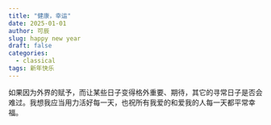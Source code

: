 ```yaml
---
title: "健康，幸运"
date: 2025-01-01
author: 可辰
slug: happy new year
draft: false
categories:
  - classical
tags: 新年快乐
---
```


如果因为外界的赋予，而让某些日子变得格外重要、期待，其它的寻常日子是否会难过。我想我应当用力活好每一天，也祝所有我爱的和爱我的人每一天都平常幸福。
